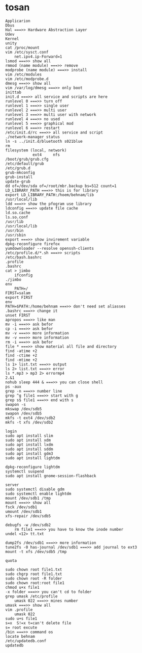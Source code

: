 # tosan
    Applicarion
    Dbus
    Hal ===>> Hardware Abstraction Layer
    Udev
    Kernel
    unity
    cat /proc/mount
    vim /etc/sysct.conf
        net.ipv4.ip-Forward=1
    lsmod ===>> show all
    rmmod (name module) ===>> remove
    modprobe (name module) ===>> install
    vim /etc/modules
    vim /etc/modprobe.d
    dmesg ===>> show all
    vim /var/log/dmesg ===>> only boot
    inittab
    init.d ===>> all service and scripts are here
    runlevel 0 ===>> turn off
    runlevel 1 ===>> single user
    runlevel 2 ===>> multi user
    runlevel 3 ===>> multi user with network
    runlevel 4 ===>> no used
    runlevel 5 ===>> graphical mod
    runlevel 6 ===>> restart
    /etc/init.d/rc ===>> all service and script
    ./network-manager status
    ln -s ../init.d/bluetooth s021blue
    rm
    filesystem (local, network)
                ext4     nfs
    /boot/grub/grub.cfg
    /etc/default/grub
    /etc/grub.d
    grub-mkconfig
    grub-install
    update-grub
    dd of=/dev/sda of=/root/mbr.backup bs=512 count=1
    LD_LIBRARY_PATH ===>> this is for library
    export LD_LIBRARY_PATH:/hoem/behnam/lib
    /usr/local/lib
    ldd ===>> show the pfogram use library
    ldconfig ===>> update file cache
    ld.so.cache
    ls.so.conf
    /usr/lib
    /usr/local/lib
    /usr/bin
    /usr/sbin
    export ===>> show invirement variable
    dpkg-reconfigure firefox
    yumdownloader --resolve openssh-clients
    /etc/profile.d/*.sh ===>> scripts
    /etc/bash.bashrc
    .profile
    .bashrc
    cat > jimbo
        ifconfig
    ./jimbo
    env
        PATH=/
    FIRST=salam
    export FIRST
    env
    PATH=$PATH:/home/behnam ===>> don't need set aliasses
    .bashrc ===>> change it
    unset FIRST
    apropos ===>> like man
    mv -i ===>> ask befor
    cp -i ===>> ask befor
    mv -v ===>> more information
    mv -v ===>> more information
    rm -i ===>> ask befor
    file * ===>> show material all file and directory
    find -atime +2
    find -ctime +2
    find -mtime +2
    ls 1> list.txt ===>> output
    ls 2> list.txt ===>> error
    ls *.mp3 > mp3 2> errormp4
    2.&1
    nohub sleep 444 & ===>> you can close shell
    ps -aux
    grep -n ===>> number line
    grep ^g file1 ===>> start with g
    grep s$ file1 ===>> end with s
    swapon -s
    mkswap /dev/sdb5
    swapon /dev/sdb5
    mkfs -t ext4 /dev/sdb2
    mkfs -t xfs /dev/sdb2

    login
    sudo apt install slim
    sudo apt install xdm
    sudo apt install lxdm
    sudo apt install sddm
    sudo apt install gdm3
    sudo apt install lightdm

    dpkg-reconfigure lightdm
    systemctl suspend
    sudo apt install gnome-session-flashback

    server
    sudo systemctl disable gdm
    sudo systemctl enable lightdm
    mount /dev/sdb1 /tmp
    mount ===>> show all
    fsck /dev/sdb1
    umount /dev/sdb1
    xfs-repair /dev/sdb5

    debugfs -w /dev/sdb2
        rm file1 ===>> you have to know the inode number
    undel <12> tt.txt

    dump2fs /dev/sdb1 ===>> more information
    tune2fs -0 has-journal /dev/sdb1 ===>> add journal to ext3
    mount -t xfs /dev/sdb5 /tmp

    quota

    sudo chown root file1.txt
    sudo chgrp root file1.txt
    sudo chown root -R folder
    sudo chown root:root file1
    chmod u+x file1
    -x folder ===>> you can't cd to folder
    grep umask /etc/profile
        umask 022 ===>> mines number
    umask ===>> show all
    vim .profile
        umask 022
    sudo u+s file1
    s=x  S!=x t=can't delete file
    s= root excute
    /bin ===>> command os
    locate behnam
    /etc/updatedb.conf
    updatedb
     